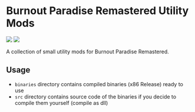 # Burnout Paradise Remastered Utility Mods

![](https://img.shields.io/badge/C%2B%2B-00599C?style=for-the-badge&logo=c%2B%2B&logoColor=white)
![](https://img.shields.io/badge/Windows-0078D6?style=for-the-badge&logo=windows&logoColor=white)

A collection of small utility mods for Burnout Paradise Remastered.


## Usage
- `binaries` directory contains compiled binaries (x86 Release) ready to use
- `src` directory contains source code of the binaries if you decide to compile them yourself (compile as dll)
